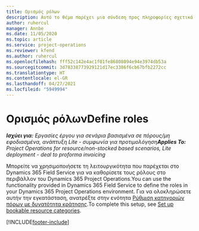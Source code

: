 ```yaml
---
title: Ορισμός ρόλων
description: Αυτό το θέμα παρέχει μια σύνδεση προς πληροφορίες σχετικά τη ρύθμιση κατηγοριών πόρων με δυνατότητα κράτησης.
author: ruhercul
manager: Annbe
ms.date: 11/05/2020
ms.topic: article
ms.service: project-operations
ms.reviewer: kfend
ms.author: ruhercul
ms.openlocfilehash: fff52c142e4ac1f01fe86808094e94e3974db53a
ms.sourcegitcommit: 3d78338773929121d17ec3386f6cb67bfb2272cc
ms.translationtype: HT
ms.contentlocale: el-GR
ms.lasthandoff: 04/27/2021
ms.locfileid: "5949994"
---
```

# <a name="define-roles"></a><span data-ttu-id="c0e66-103">Ορισμός ρόλων</span><span class="sxs-lookup"><span data-stu-id="c0e66-103">Define roles</span></span>

<span data-ttu-id="c0e66-104">_**Ισχύει για:** Εργασίες έργου για σενάρια βασισμένα σε πόρους/μη εφοδιασμένα, ανάπτυξη Lite - συμφωνία για προτιμολόγηση_</span><span class="sxs-lookup"><span data-stu-id="c0e66-104">_**Applies To:** Project Operations for resource/non-stocked based scenarios, Lite deployment - deal to proforma invoicing_</span></span>

<span data-ttu-id="c0e66-105">Μπορείτε να χρησιμοποιήσετε τη λειτουργικότητα που παρέχεται στο Dynamics 365 Field Service για να καθορίσετε τους ρόλους στο περιβάλλον του Dynamics 365 Project Operations.</span><span class="sxs-lookup"><span data-stu-id="c0e66-105">You can use the functionality provided in Dynamics 365 Field Service to define the roles in your Dynamics 365 Project Operations environment.</span></span> <span data-ttu-id="c0e66-106">Για να ολοκληρώσετε αυτήν την εγκατάσταση, ανατρέξτε στην ενότητα [Ρύθμιση κατηγοριών πόρων με δυνατότητα κράτησης](/dynamics365/field-service/set-up-bookable-resource-categories).</span><span class="sxs-lookup"><span data-stu-id="c0e66-106">To complete this setup, see [Set up bookable resource categories](/dynamics365/field-service/set-up-bookable-resource-categories).</span></span>


[!INCLUDE[footer-include](../includes/footer-banner.md)]